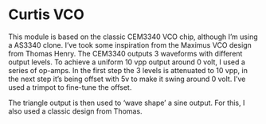 # Curtis VCO

This module is based on the classic CEM3340 VCO chip, although I’m using a AS3340 clone. I’ve took some inspiration from the Maximus VCO design from Thomas Henry. The CEM3340 outputs 3 waveforms with different output levels. To achieve a uniform 10 vpp output around 0 volt, I used a series of op-amps. In the first step the 3 levels is attenuated to 10 vpp, in the next step it’s being offset with 5v to make it swing around 0 volt. I’ve used a trimpot to fine-tune the offset.

The triangle output is then used to ‘wave shape’ a sine output. For this, I also used a classic design from Thomas.
